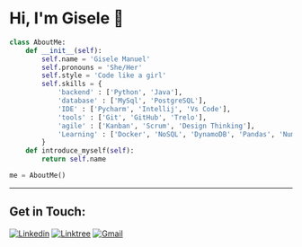 

<!--
**giselemanuel/giselemanuel** is a ✨ _special_ ✨ repository because its `README.md` (this file) appears on your GitHub profile.

Here are some ideas to get you started:
---


 I’m Bachelor’s degree in Information System from the PUC – Campinas, I specialized in Project Management from Fundação Getúlio Vargas – FGV and also Professional Coach from Brazilian Coach Institute (IBC). I’ve been working as an IT professional over last 7 years. I have built a solid career with a great experience working with management of KPI, process management and continuous improvement, IT Governance, Project Management, IT service support, management of IT normative documents and contract management.  

 ## Projects 💻
---
 >I’m currently studing to become a Data Analysts. 🚀 
---

-->

# Hi, I'm Gisele 🦄

```python
class AboutMe:
    def __init__(self):
        self.name = 'Gisele Manuel'
        self.pronouns = 'She/Her'
        self.style = 'Code like a girl'
        self.skills = {
            'backend' : ['Python', 'Java'],
            'database' : ['MySql', 'PostgreSQL'],
            'IDE' : ['Pycharm', 'Intellij', 'Vs Code'],
            'tools' : ['Git', 'GitHub', 'Trelo'],
            'agile' : ['Kanban', 'Scrum', 'Design Thinking'],
            'Learning' : ['Docker', 'NoSQL', 'DynamoDB', 'Pandas', 'Numpy', 'HTML', 'CSS', 'JavaScript']
        }
    def introduce_myself(self):
        return self.name 

me = AboutMe()
```
---

 ## **Get in Touch:**
 
[![Linkedin][image-linkedin]][image-url-ld] 
[![Linktree][image-linktree]][image-url-lk]
[![Gmail][image-gmail]][image-url-g] 


[image-linkedin]:linkedin.jpg
[image-url-ld]:https://www.linkedin.com/in/giselemanuelti/
[image-linktree]:linktree.png
[image-url-lk]:https://linktr.ee/giselemanuel
[image-gmail]:gmail.png
[image-url-g]:giselermanuel@gmail.com
